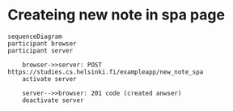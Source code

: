 # Createing new note in spa page

```mermaid
sequenceDiagram
participant browser
participant server

    browser->>server: POST https://studies.cs.helsinki.fi/exampleapp/new_note_spa
    activate server

    server-->>browser: 201 code (created anwser)
    deactivate server

```
